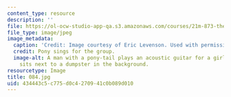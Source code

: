 ```yaml
---
content_type: resource
description: ''
file: https://ol-ocw-studio-app-qa.s3.amazonaws.com/courses/21m-873-theater-arts-topics-suburbia-january-iap-2008/434443c5c775d0c4270941c0b089d010_084.jpg
file_type: image/jpeg
image_metadata:
  caption: 'Credit: Image courtesy of Eric Levenson. Used with permission.'
  credit: Pony sings for the group.
  image-alt: A man with a pony-tail plays an acoustic guitar for a girl, while a man
    sits next to a dumpster in the background.
resourcetype: Image
title: 084.jpg
uid: 434443c5-c775-d0c4-2709-41c0b089d010
---
```

